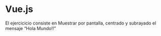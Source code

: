# Vue.js
El ejercicicio consiste en Muestrar por pantalla, centrado y subrayado el mensaje “Hola Mundo!!”
